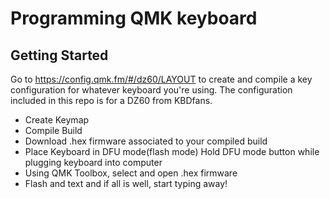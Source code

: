 # Programming QMK keyboard

## Getting Started

Go to https://config.qmk.fm/#/dz60/LAYOUT to create and compile a key configuration for whatever keyboard you're using. The configuration included in this repo is for a DZ60 from KBDfans. 

- Create Keymap
- Compile Build
- Download .hex firmware associated to your compiled build
- Place Keyboard in DFU mode(flash mode) Hold DFU mode button while plugging keyboard into computer
- Using QMK Toolbox, select and open .hex firmware
- Flash and text and if all is well, start typing away!
